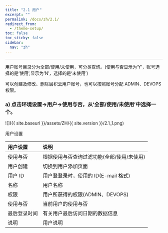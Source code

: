 ```yaml
---
title: "2.1 用户"
excerpt: ""
permalink: /docs/zh/2.1/
redirect_from:
  - /theme-setup/
toc: false
toc_sticky: false
sidebar:
  nav: "zh"
---
```


---
用户账号目录分为全部/使用/未使用，可分类查询。(使用与否显示为‘Y’，账号选择的是‘使用’;显示为‘N’，选择的是‘未使用’)

可以创建及修改、删除层积云用户账号，也可以按照账号分配 ADMIN、DEVOPS 权限。

### a) 点击环境设置→用户→使用与否，从‘全部/使用/未使用’中选择一个。
![]({{ site.baseurl }}/assets/ZH/{{ site.version }}/2.1_1.png)

用户设置

| **用户设置** | **说明**                                   |
| :----------- | :----------------------------------------- |
| 使用与否     | 根据使用与否查询过滤功能(全部/使用/未使用) |
| 用户创建     | 切换到用户添加页面                         |
| 用户 ID      | 用户登登录时，使用的 ID(E-mail 格式)       |
| 名称         | 用户名称                                   |
| 权限         | 用户所获得的权限(ADMIN、DEVOPS)            |
| 使用与否     | 当前用户的使用与否                         |
| 最后登录时间 | 有关用户最后访问日期的数据信息             |
| 说明         | 用户说明                                   |
